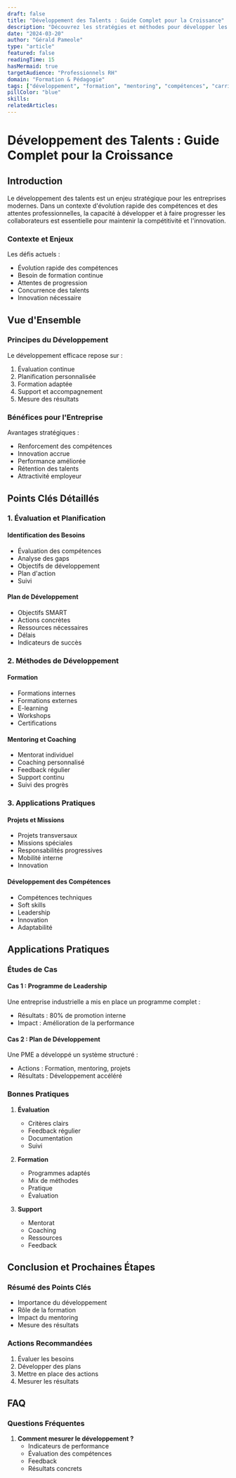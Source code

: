 ```yaml
---
draft: false
title: "Développement des Talents : Guide Complet pour la Croissance"
description: "Découvrez les stratégies et méthodes pour développer les talents de vos collaborateurs. Un guide détaillé sur la formation, le mentoring et le développement de carrière."
date: "2024-03-20"
author: "Gérald Pameole"
type: "article"
featured: false
readingTime: 15
hasMermaid: true
targetAudience: "Professionnels RH"
domain: "Formation & Pédagogie"
tags: ["développement", "formation", "mentoring", "compétences", "carrière"]
pillColor: "blue"
skills: 
relatedArticles: 
---
```


# Développement des Talents : Guide Complet pour la Croissance

## Introduction

Le développement des talents est un enjeu stratégique pour les entreprises modernes. Dans un contexte d'évolution rapide des compétences et des attentes professionnelles, la capacité à développer et à faire progresser les collaborateurs est essentielle pour maintenir la compétitivité et l'innovation.

### Contexte et Enjeux

Les défis actuels :

- Évolution rapide des compétences
- Besoin de formation continue
- Attentes de progression
- Concurrence des talents
- Innovation nécessaire

## Vue d'Ensemble

### Principes du Développement

Le développement efficace repose sur :

1. Évaluation continue
2. Planification personnalisée
3. Formation adaptée
4. Support et accompagnement
5. Mesure des résultats

### Bénéfices pour l'Entreprise

Avantages stratégiques :

- Renforcement des compétences
- Innovation accrue
- Performance améliorée
- Rétention des talents
- Attractivité employeur

## Points Clés Détaillés

### 1. Évaluation et Planification

#### Identification des Besoins

- Évaluation des compétences
- Analyse des gaps
- Objectifs de développement
- Plan d'action
- Suivi

#### Plan de Développement

- Objectifs SMART
- Actions concrètes
- Ressources nécessaires
- Délais
- Indicateurs de succès

### 2. Méthodes de Développement

#### Formation

- Formations internes
- Formations externes
- E-learning
- Workshops
- Certifications

#### Mentoring et Coaching

- Mentorat individuel
- Coaching personnalisé
- Feedback régulier
- Support continu
- Suivi des progrès

### 3. Applications Pratiques

#### Projets et Missions

- Projets transversaux
- Missions spéciales
- Responsabilités progressives
- Mobilité interne
- Innovation

#### Développement des Compétences

- Compétences techniques
- Soft skills
- Leadership
- Innovation
- Adaptabilité

## Applications Pratiques

### Études de Cas

#### Cas 1 : Programme de Leadership

Une entreprise industrielle a mis en place un programme complet :

- Résultats : 80% de promotion interne
- Impact : Amélioration de la performance

#### Cas 2 : Plan de Développement

Une PME a développé un système structuré :

- Actions : Formation, mentoring, projets
- Résultats : Développement accéléré

### Bonnes Pratiques

1. **Évaluation**

   - Critères clairs
   - Feedback régulier
   - Documentation
   - Suivi

2. **Formation**

   - Programmes adaptés
   - Mix de méthodes
   - Pratique
   - Évaluation

3. **Support**
   - Mentorat
   - Coaching
   - Ressources
   - Feedback

## Conclusion et Prochaines Étapes

### Résumé des Points Clés

- Importance du développement
- Rôle de la formation
- Impact du mentoring
- Mesure des résultats

### Actions Recommandées

1. Évaluer les besoins
2. Développer des plans
3. Mettre en place des actions
4. Mesurer les résultats

## FAQ

### Questions Fréquentes

1. **Comment mesurer le développement ?**
   - Indicateurs de performance
   - Évaluation des compétences
   - Feedback
   - Résultats concrets
